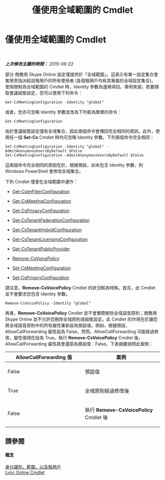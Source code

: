 ﻿---
title: 僅使用全域範圍的 Cmdlet
TOCTitle: 僅使用全域範圍的 Cmdlet
ms:assetid: 0ffd3bc9-a6a1-4c2e-8d52-e599acc49d2d
ms:mtpsurl: https://technet.microsoft.com/zh-tw/library/Dn362771(v=OCS.15)
ms:contentKeyID: 56269063
ms.date: 08/10/2015
mtps_version: v=OCS.15
ms.translationtype: HT
---

# 僅使用全域範圍的 Cmdlet

 

_**上次修改主題的時間：** 2015-06-22_

部分 商務用 Skype Online 設定僅提供於「全域範圍」。這表示有單一設定集合會套用至指派給該租用戶的所有使用者 (各個租用戶均有其專屬的全域設定集合)。使用限制為全域範圍的 Cmdlet 時，Identity 參數為選用項目。舉例來說，若要擷取會議組態設定，您可以使用下列命令：

    Get-CsMeetingConfiguration -Identity "global"

或者，您亦可忽略 Identity 參數並改為下列較為簡單的命令：

    Get-CsMeetingConfiguration

由於會議組態設定僅有全域集合，因此兩個命令會傳回完全相同的資訊。此外，使用任一個 **Set-Cs** Cmdlet 時均可忽略 Identity 參數。下列兩個命令完全相同：

    Set-CsMeetingConfiguration -Identity "global" -AdmitAnonymousUsersByDefault $False
    Set-CsMeetingConfiguration -AdmitAnonymousUsersByDefault $False

這兩個命令完全相同的原因在於，根據預設，如未包含 Identity 參數，則 Windows PowerShell 會修改全域集合。

下列 Cmdlet 僅會在全域範圍中運作：

  - [Get-CsImFilterConfiguration](https://docs.microsoft.com/en-us/powershell/module/skype/Get-CsImFilterConfiguration)

  - [Get-CsMeetingConfiguration](https://docs.microsoft.com/en-us/powershell/module/skype/Get-CsMeetingConfiguration)

  - [Get-CsPrivacyConfiguration](https://docs.microsoft.com/en-us/powershell/module/skype/Get-CsPrivacyConfiguration)

  - [Get-CsTenantFederationConfiguration](https://docs.microsoft.com/powershell/module/skype/Get-CsTenantFederationConfiguration)

  - [Get-CsTenantHybridConfiguration](https://docs.microsoft.com/en-us/powershell/module/skype/Get-CsTenantHybridConfiguration)

  - [Get-CsTenantLicensingConfiguration](https://docs.microsoft.com/en-us/powershell/module/skype/Get-CsTenantLicensingConfiguration)

  - [Get-CsTenantPublicProvider](https://docs.microsoft.com/powershell/module/skype/Get-CsTenantPublicProvider)

  - [Remove-CsVoicePolicy](https://docs.microsoft.com/en-us/powershell/module/skype/Remove-CsVoicePolicy)

  - [Set-CsMeetingConfiguration](https://docs.microsoft.com/en-us/powershell/module/skype/Set-CsMeetingConfiguration)

  - [Set-CsPrivacyConfiguration](https://docs.microsoft.com/en-us/powershell/module/skype/Set-CsPrivacyConfiguration)

請注意，**Remove-CsVoicePolicy** Cmdlet 的狀況較為特殊。首先，此 Cmdlet 並不會要求您包含 Identity 參數。

    Remove-CsVoicePolicy -Identity "global"

再者，**Remove-CsVoicePolicy** Cmdlet 並不會實際刪除全域語音原則；商務用 Skype Online 並不允許您刪除全域原則或組態設定。此 Cmdlet 的作用在於讓您將全域語音原則中的所有屬性重新設為預設值。例如，根據預設，AllowCallForwarding 屬性設為 False。然而，AllowCallForwarding 可能經過修改，屬性值現在設為 True。執行 **Remove-CsVoicePolicy** Cmdlet 後，AllowCallForwarding 屬性將會還原為預設值：False。下表摘要說明此案例：


<table>
<colgroup>
<col style="width: 50%" />
<col style="width: 50%" />
</colgroup>
<thead>
<tr class="header">
<th>AllowCallForwarding 值</th>
<th>案例</th>
</tr>
</thead>
<tbody>
<tr class="odd">
<td><p>False</p></td>
<td><p>預設值</p></td>
</tr>
<tr class="even">
<td><p>True</p></td>
<td><p>全域原則經過修改後</p></td>
</tr>
<tr class="odd">
<td><p>False</p></td>
<td><p>執行 <strong>Remove-CsVoicePolicy</strong> Cmdlet 後</p></td>
</tr>
</tbody>
</table>


## 請參閱

#### 概念

[身分識別、範圍，以及租用戶](identities-scopes-and-tenants-in-skype-for-business-online.md)  
[Lync Online Cmdlet](https://docs.microsoft.com/en-us/SkypeForBusiness/set-up-your-computer-for-windows-powershell/set-up-your-computer-for-windows-powershell)

